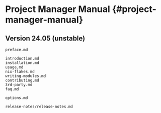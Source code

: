 # Project Manager Manual {#project-manager-manual}

## Version 24.05 (unstable)

```{=include=} preface
preface.md
```

```{=include=} parts
introduction.md
installation.md
usage.md
nix-flakes.md
writing-modules.md
contributing.md
3rd-party.md
faq.md
```

```{=include=} appendix html:into-file=//options.xhtml
options.md
```

```{=include=} appendix html:into-file=//release-notes.xhtml
release-notes/release-notes.md
```
